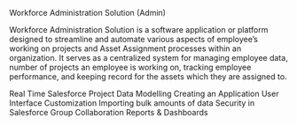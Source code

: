 Workforce Administration Solution (Admin) 

Workforce Administration Solution is a software application or platform designed 
to streamline and automate various aspects of employee’s working on projects and 
Asset Assignment processes within an organization. It serves as a centralized 
system for managing employee data, number of projects an employee is working 
on, tracking employee performance, and keeping record for the assets which they 
are assigned to. 
    
Real Time Salesforce Project 
Data Modelling 
Creating an Application 
User Interface Customization 
Importing bulk amounts of data 
Security in Salesforce 
Group Collaboration 
Reports & Dashboards 
